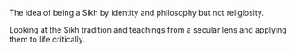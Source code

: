 The idea of being a Sikh by identity and philosophy but not religiosity.

Looking at the Sikh tradition and teachings from a secular lens and applying them to life critically.

